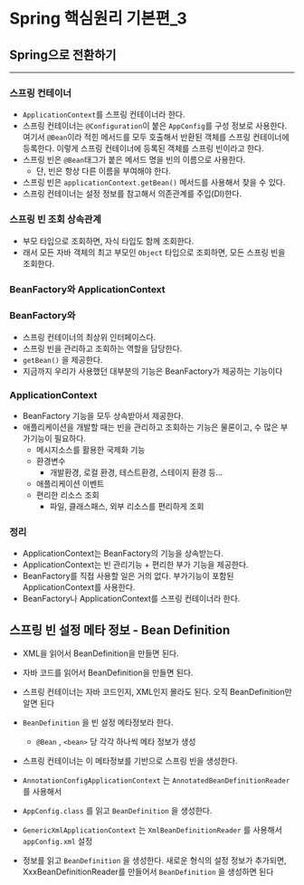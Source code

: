 # Spring 핵심원리 기본편_3

## Spring으로 전환하기

---
### 스프링 컨테이너
- `ApplicationContext`를 스프링 컨테이너라 한다.
- 스프링 컨테이너는 `@Configuration`이 붙은 `AppConfig`를 구성 정보로 사용한다.
    여기서 `@Bean`이라 적힌 메서드를 모두 호출해서 반환된 객체를 스프링 컨테이너에 등록한다. 이렇게 스프링 컨테이너에 등록된 객체를 스프링 빈이라고 한다.
- 스프링 빈은 `@Bean`태그가 붙은 메서드 명을 빈의 이름으로 사용한다.
    - 단, 빈은 항상 다른 이름을 부여해야 한다.
- 스프링 빈은 `applicationContext.getBean()` 메서드를 사용해서 찾을 수 있다.
- 스프링 컨테이너는 설정 정보를 참고해서 의존관계를 주입(DI)한다.


### 스프링 빈 조회 상속관계 

- 부모 타입으로 조회하면, 자식 타입도 함께 조회한다.
- 래서 모든 자바 객체의 최고 부모인 `Object` 타입으로 조회하면, 모든 스프링 빈을 조회한다.

### BeanFactory와 ApplicationContext


### BeanFactory와

- 스프링 컨테이너의 최상위 인터페이스다.
- 스프링 빈을 관리하고 조회하는 역할을 담당한다.
- `getBean()` 을 제공한다.
- 지금까지 우리가 사용했던 대부분의 기능은 BeanFactory가 제공하는 기능이다


### ApplicationContext
- BeanFactory 기능을 모두 상속받아서 제공한다.
- 애플리케이션을 개발할 때는 빈을 관리하고 조회하는 기능은 물론이고, 수 많은 부가기능이 필요하다.
    - 메시지소스를 활용한 국제화 기능
    - 환경변수
        - 개발환경, 로컬 환경, 테스트환경, 스테이지 환경 등...
    - 애플리케이션 이벤트
    - 편리한 리소스 조회
        - 파일, 클래스패스, 외부 리소스를 편리하게 조회


### 정리
- ApplicationContext는 BeanFactory의 기능을 상속받는다.
- ApplicationContext는 빈 관리기능 + 편리한 부가 기능을 제공한다.
- BeanFactory를 직접 사용할 일은 거의 없다. 부가기능이 포함된 ApplicationContext를 사용한다.
- BeanFactory나 ApplicationContext를 스프링 컨테이너라 한다.



## 스프링 빈 설정 메타 정보 - Bean Definition

- XML을 읽어서 BeanDefinition을 만들면 된다.
- 자바 코드를 읽어서 BeanDefinition을 만들면 된다.
- 스프링 컨테이너는 자바 코드인지, XML인지 몰라도 된다. 오직 BeanDefinition만 알면 된다
- `BeanDefinition` 을 빈 설정 메타정보라 한다.
    - `@Bean` , `<bean>` 당 각각 하나씩 메타 정보가 생성
- 스프링 컨테이너는 이 메타정보를 기반으로 스프링 빈을 생성한다.

- `AnnotationConfigApplicationContext` 는 `AnnotatedBeanDefinitionReader` 를 사용해서
- `AppConfig.class` 를 읽고 `BeanDefinition` 을 생성한다.
- `GenericXmlApplicationContext` 는 `XmlBeanDefinitionReader` 를 사용해서 `appConfig.xml` 설정
- 정보를 읽고 `BeanDefinition` 을 생성한다.
새로운 형식의 설정 정보가 추가되면, XxxBeanDefinitionReader를 만들어서 `BeanDefinition` 을 생성하면 된다